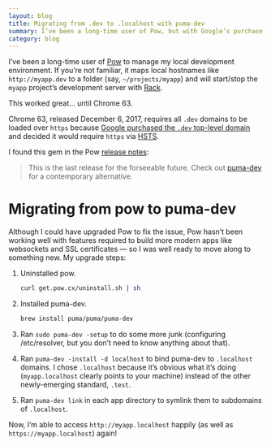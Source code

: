 ```yaml
---
layout: blog
title: Migrating from .dev to .localhost with puma-dev
summary: I’ve been a long-time user of Pow, but with Google’s purchase of the .dev top-level domain, I’m in search of a new way of running Rack-compatible local applications. I’ve found puma-dev to work well over the new top-level domain of .localhost.
category: blog
---
```


I’ve been a long-time user of [Pow](http://pow.cx) to manage my local development environment. If you’re not familiar, it maps local hostnames like `http://myapp.dev` to a folder (say, `~/projects/myapp`) and will start/stop the `myapp` project’s development server with [Rack](https://rack.github.io/).

<p class="lede">This worked great… until Chrome 63.</p>

Chrome 63, released December 6, 2017, requires all `.dev` domains to be loaded over `https` because <a href="https://icannwiki.org/.dev">Google purchased the `.dev` top-level domain</a> and decided it would require `https` via [HSTS](https://en.wikipedia.org/wiki/HTTP_Strict_Transport_Security).

I found this gem in the Pow [release notes](http://pow.cx/manual.html#section_6):

> This is the last release for the forseeable future. Check out [puma-dev](https://github.com/puma/puma-dev#readme) for a contemporary alternative.

# Migrating from pow to puma-dev

Although I could have upgraded Pow to fix the issue, Pow hasn’t been working well with features required to build more modern apps like websockets and SSL certificates — so I was well ready to move along to something new. My upgrade steps:

1. Uninstalled pow.

    ```bash
    curl get.pow.cx/uninstall.sh | sh
    ```
2. Installed puma-dev.

    ```bash
    brew install puma/puma/puma-dev
    ```
3. Ran `sudo puma-dev -setup` to do some more junk (configuring /etc/resolver, but you don’t need to know anything about that).
4. Ran `puma-dev -install -d localhost` to bind puma-dev to `.localhost` domains. I chose `.localhost` because it’s obvious what it’s doing (`myapp.localhost` clearly points to your machine) instead of the other newly-emerging standard, `.test`.
5. Ran `puma-dev link` in each app directory to symlink them to subdomains of `.localhost`.

Now, I’m able to access `http://myapp.localhost` happily (as well as `https://myapp.localhost`) again!
